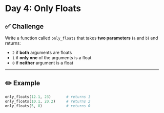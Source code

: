 # Day 4: Only Floats

## ✅ Challenge  
Write a function called `only_floats` that takes **two parameters** (`a` and `b`) and returns:

- `2` if **both** arguments are floats  
- `1` if **only one** of the arguments is a float  
- `0` if **neither** argument is a float

---

## ✏️ Example

```python
only_floats(12.1, 23)       # returns 1
only_floats(10.1, 20.2)     # returns 2
only_floats(5, 8)           # returns 0
